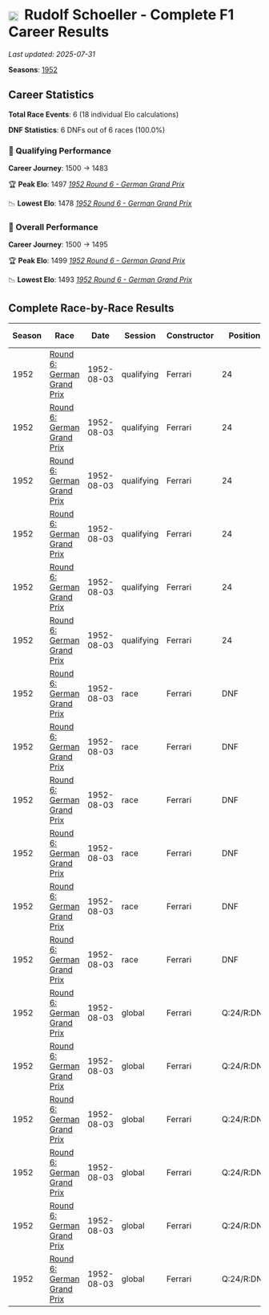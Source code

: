 # <img src="https://upload.wikimedia.org/wikipedia/commons/f/f3/Flag_of_Switzerland.svg" alt="Switzerland" width="20" height="auto" style="vertical-align: middle; margin-right: 5px;" onerror="this.outerHTML='🇨🇭'; this.style.marginRight='5px';"/> Rudolf Schoeller - Complete F1 Career Results

*Last updated: 2025-07-31*

**Seasons**: [1952](../seasons/1952-season-report)

## Career Statistics

**Total Race Events**: 6 (18 individual Elo calculations)

**DNF Statistics**: 6 DNFs out of 6 races (100.0%)

### 🏁 Qualifying Performance
**Career Journey**: 1500 → 1483

🏆 **Peak Elo**: 1497
   *[1952 Round 6 - German Grand Prix](../seasons/1952-season-report#round-6-german-grand-prix)*

📉 **Lowest Elo**: 1478
   *[1952 Round 6 - German Grand Prix](../seasons/1952-season-report#round-6-german-grand-prix)*

### 🌟 Overall Performance
**Career Journey**: 1500 → 1495

🏆 **Peak Elo**: 1499
   *[1952 Round 6 - German Grand Prix](../seasons/1952-season-report#round-6-german-grand-prix)*

📉 **Lowest Elo**: 1493
   *[1952 Round 6 - German Grand Prix](../seasons/1952-season-report#round-6-german-grand-prix)*


## Complete Race-by-Race Results

| Season | Race | Date | Session | Constructor | Position | Starting ELO | ELO Change | Final ELO | Teammate |
|--------|------|------|---------|-------------|----------|--------------|------------|-----------|----------|
| 1952 | [Round 6: German Grand Prix](../seasons/1952-season-report#round-6-german-grand-prix) | 1952-08-03 | qualifying | Ferrari | 24 | 1500 | -3 | 1497 | [<img src="https://upload.wikimedia.org/wikipedia/commons/0/03/Flag_of_Italy.svg" alt="Italy" width="20" height="auto" style="vertical-align: middle; margin-right: 5px;" onerror="this.outerHTML='🇮🇹'; this.style.marginRight='5px';"/> Alberto Ascari](alberto-ascari) |
| 1952 | [Round 6: German Grand Prix](../seasons/1952-season-report#round-6-german-grand-prix) | 1952-08-03 | qualifying | Ferrari | 24 | 1497 | -3 | 1494 | [<img src="https://upload.wikimedia.org/wikipedia/commons/0/03/Flag_of_Italy.svg" alt="Italy" width="20" height="auto" style="vertical-align: middle; margin-right: 5px;" onerror="this.outerHTML='🇮🇹'; this.style.marginRight='5px';"/> Nino Farina](nino-farina) |
| 1952 | [Round 6: German Grand Prix](../seasons/1952-season-report#round-6-german-grand-prix) | 1952-08-03 | qualifying | Ferrari | 24 | 1494 | -6 | 1488 | [<img src="https://upload.wikimedia.org/wikipedia/commons/f/f3/Flag_of_Switzerland.svg" alt="Switzerland" width="20" height="auto" style="vertical-align: middle; margin-right: 5px;" onerror="this.outerHTML='🇨🇭'; this.style.marginRight='5px';"/> Rudi Fischer](rudi-fischer) |
| 1952 | [Round 6: German Grand Prix](../seasons/1952-season-report#round-6-german-grand-prix) | 1952-08-03 | qualifying | Ferrari | 24 | 1488 | -5 | 1483 | [<img src="https://upload.wikimedia.org/wikipedia/commons/0/03/Flag_of_Italy.svg" alt="Italy" width="20" height="auto" style="vertical-align: middle; margin-right: 5px;" onerror="this.outerHTML='🇮🇹'; this.style.marginRight='5px';"/> Piero Taruffi](piero-taruffi) |
| 1952 | [Round 6: German Grand Prix](../seasons/1952-season-report#round-6-german-grand-prix) | 1952-08-03 | qualifying | Ferrari | 24 | 1483 | -6 | 1478 | [<img src="https://upload.wikimedia.org/wikipedia/commons/6/65/Flag_of_Belgium.svg" alt="Belgium" width="20" height="auto" style="vertical-align: middle; margin-right: 5px;" onerror="this.outerHTML='🇧🇪'; this.style.marginRight='5px';"/> Roger Laurent](roger-laurent) |
| 1952 | [Round 6: German Grand Prix](../seasons/1952-season-report#round-6-german-grand-prix) | 1952-08-03 | qualifying | Ferrari | 24 | 1478 | +5 | 1483 | [<img src="https://upload.wikimedia.org/wikipedia/commons/0/03/Flag_of_Italy.svg" alt="Italy" width="20" height="auto" style="vertical-align: middle; margin-right: 5px;" onerror="this.outerHTML='🇮🇹'; this.style.marginRight='5px';"/> Piero Carini](piero-carini) |
| 1952 | [Round 6: German Grand Prix](../seasons/1952-season-report#round-6-german-grand-prix) | 1952-08-03 | race | Ferrari | DNF | 1500 | N/A | 1500 | [<img src="https://upload.wikimedia.org/wikipedia/commons/0/03/Flag_of_Italy.svg" alt="Italy" width="20" height="auto" style="vertical-align: middle; margin-right: 5px;" onerror="this.outerHTML='🇮🇹'; this.style.marginRight='5px';"/> Alberto Ascari](alberto-ascari) |
| 1952 | [Round 6: German Grand Prix](../seasons/1952-season-report#round-6-german-grand-prix) | 1952-08-03 | race | Ferrari | DNF | 1500 | N/A | 1500 | [<img src="https://upload.wikimedia.org/wikipedia/commons/0/03/Flag_of_Italy.svg" alt="Italy" width="20" height="auto" style="vertical-align: middle; margin-right: 5px;" onerror="this.outerHTML='🇮🇹'; this.style.marginRight='5px';"/> Nino Farina](nino-farina) |
| 1952 | [Round 6: German Grand Prix](../seasons/1952-season-report#round-6-german-grand-prix) | 1952-08-03 | race | Ferrari | DNF | 1500 | N/A | 1500 | [<img src="https://upload.wikimedia.org/wikipedia/commons/f/f3/Flag_of_Switzerland.svg" alt="Switzerland" width="20" height="auto" style="vertical-align: middle; margin-right: 5px;" onerror="this.outerHTML='🇨🇭'; this.style.marginRight='5px';"/> Rudi Fischer](rudi-fischer) |
| 1952 | [Round 6: German Grand Prix](../seasons/1952-season-report#round-6-german-grand-prix) | 1952-08-03 | race | Ferrari | DNF | 1500 | N/A | 1500 | [<img src="https://upload.wikimedia.org/wikipedia/commons/0/03/Flag_of_Italy.svg" alt="Italy" width="20" height="auto" style="vertical-align: middle; margin-right: 5px;" onerror="this.outerHTML='🇮🇹'; this.style.marginRight='5px';"/> Piero Taruffi](piero-taruffi) |
| 1952 | [Round 6: German Grand Prix](../seasons/1952-season-report#round-6-german-grand-prix) | 1952-08-03 | race | Ferrari | DNF | 1500 | N/A | 1500 | [<img src="https://upload.wikimedia.org/wikipedia/commons/6/65/Flag_of_Belgium.svg" alt="Belgium" width="20" height="auto" style="vertical-align: middle; margin-right: 5px;" onerror="this.outerHTML='🇧🇪'; this.style.marginRight='5px';"/> Roger Laurent](roger-laurent) |
| 1952 | [Round 6: German Grand Prix](../seasons/1952-season-report#round-6-german-grand-prix) | 1952-08-03 | race | Ferrari | DNF | 1500 | N/A | 1500 | [<img src="https://upload.wikimedia.org/wikipedia/commons/0/03/Flag_of_Italy.svg" alt="Italy" width="20" height="auto" style="vertical-align: middle; margin-right: 5px;" onerror="this.outerHTML='🇮🇹'; this.style.marginRight='5px';"/> Piero Carini](piero-carini) |
| 1952 | [Round 6: German Grand Prix](../seasons/1952-season-report#round-6-german-grand-prix) | 1952-08-03 | global | Ferrari | Q:24/R:DNF | 1500 | -1 | 1499 | [<img src="https://upload.wikimedia.org/wikipedia/commons/0/03/Flag_of_Italy.svg" alt="Italy" width="20" height="auto" style="vertical-align: middle; margin-right: 5px;" onerror="this.outerHTML='🇮🇹'; this.style.marginRight='5px';"/> Alberto Ascari](alberto-ascari) |
| 1952 | [Round 6: German Grand Prix](../seasons/1952-season-report#round-6-german-grand-prix) | 1952-08-03 | global | Ferrari | Q:24/R:DNF | 1499 | -1 | 1498 | [<img src="https://upload.wikimedia.org/wikipedia/commons/0/03/Flag_of_Italy.svg" alt="Italy" width="20" height="auto" style="vertical-align: middle; margin-right: 5px;" onerror="this.outerHTML='🇮🇹'; this.style.marginRight='5px';"/> Nino Farina](nino-farina) |
| 1952 | [Round 6: German Grand Prix](../seasons/1952-season-report#round-6-german-grand-prix) | 1952-08-03 | global | Ferrari | Q:24/R:DNF | 1498 | -2 | 1496 | [<img src="https://upload.wikimedia.org/wikipedia/commons/f/f3/Flag_of_Switzerland.svg" alt="Switzerland" width="20" height="auto" style="vertical-align: middle; margin-right: 5px;" onerror="this.outerHTML='🇨🇭'; this.style.marginRight='5px';"/> Rudi Fischer](rudi-fischer) |
| 1952 | [Round 6: German Grand Prix](../seasons/1952-season-report#round-6-german-grand-prix) | 1952-08-03 | global | Ferrari | Q:24/R:DNF | 1496 | -1 | 1495 | [<img src="https://upload.wikimedia.org/wikipedia/commons/0/03/Flag_of_Italy.svg" alt="Italy" width="20" height="auto" style="vertical-align: middle; margin-right: 5px;" onerror="this.outerHTML='🇮🇹'; this.style.marginRight='5px';"/> Piero Taruffi](piero-taruffi) |
| 1952 | [Round 6: German Grand Prix](../seasons/1952-season-report#round-6-german-grand-prix) | 1952-08-03 | global | Ferrari | Q:24/R:DNF | 1495 | -2 | 1493 | [<img src="https://upload.wikimedia.org/wikipedia/commons/6/65/Flag_of_Belgium.svg" alt="Belgium" width="20" height="auto" style="vertical-align: middle; margin-right: 5px;" onerror="this.outerHTML='🇧🇪'; this.style.marginRight='5px';"/> Roger Laurent](roger-laurent) |
| 1952 | [Round 6: German Grand Prix](../seasons/1952-season-report#round-6-german-grand-prix) | 1952-08-03 | global | Ferrari | Q:24/R:DNF | 1493 | +2 | 1495 | [<img src="https://upload.wikimedia.org/wikipedia/commons/0/03/Flag_of_Italy.svg" alt="Italy" width="20" height="auto" style="vertical-align: middle; margin-right: 5px;" onerror="this.outerHTML='🇮🇹'; this.style.marginRight='5px';"/> Piero Carini](piero-carini) |

